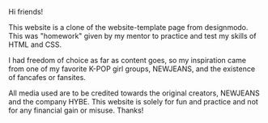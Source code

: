 Hi friends!

This website is a clone of the website-template page from designmodo. This was "homework" given by my mentor to practice and test my skills of HTML and CSS. 

I had freedom of choice as far as content goes, so my inspiration came from one of my favorite K-POP girl groups, NEWJEANS, and the existence of fancafes or fansites. 

All media used are to be credited towards the original creators, NEWJEANS and the company HYBE. This website is solely for fun and practice and not for any financial gain or misuse. Thanks!

